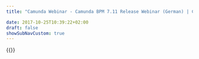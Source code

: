 ```yaml
---
title: "Camunda Webinar - Camunda BPM 7.11 Release Webinar (German) | Camunda BPM"

date: 2017-10-25T10:39:22+02:00
draft: false
showSubNavCustom: true
---
```

{{<webinar-single
title="Camunda BPM 7.11 Release Webinar (German)"
image=""
language="de"
hubspotid="ff60731d-1379-4bbe-bc61-eb79533f7b88"
description="The latest release webinar for Camunda BPM covers:<br><br>- Full rewrite of Camunda Modeler based on React.js<br>- Operator Authorizations: ability to fully control what an operator can do in cockpit<br>- Operator and Admin Auditing: ability to track any changes made by operators and administrators<br>- Fluent Java Testing API and numerous other API additions<br>- Support for latest databases and application server versions<br><br>Presenters:<br>Daniel Meyer - CTO<br>Nico Rehwaldt - Principal Software Engineer<br>Thorben Lindhauer - Tech Lead"
recordinglink="0"
embedlink=""
datetime="2019-06-06T10:00+02:00"
datetimeend="2019-06-06T11:00+02:00"
gotowebinarwebinarkey=""
image="">}}